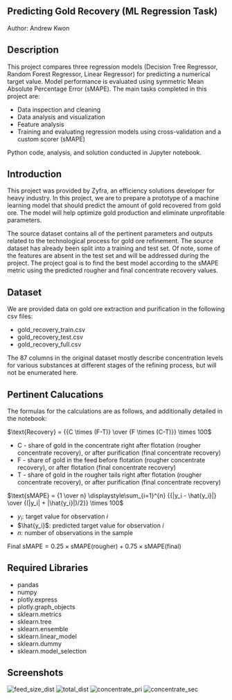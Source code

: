 ## Predicting Gold Recovery (ML Regression Task)
Author: Andrew Kwon

## Description
This project compares three regression models (Decision Tree Regressor, Random Forest Regressor, Linear Regressor) for predicting a numerical target value. Model performance is evaluated using symmetric Mean Absolute Percentage Error (sMAPE). The main tasks completed in this project are:
- Data inspection and cleaning
- Data analysis and visualization
- Feature analysis
- Training and evaluating regression models using cross-validation and a custom scorer (sMAPE)

Python code, analysis, and solution conducted in Jupyter notebook.

## Introduction
This project was provided by Zyfra, an efficiency solutions developer for heavy industry. In this project, we are to prepare a prototype of a machine learning model that should predict the amount of gold recovered from gold ore. The model will help optimize gold production and eliminate unprofitable parameters. 

The source dataset contains all of the pertinent parameters and outputs related to the technological process for gold ore refinement. The source dataset has already been split into a training and test set. Of note, some of the features are absent in the test set and will be addressed during the project. The project goal is to find the best model according to the sMAPE metric using the predicted rougher and final concentrate recovery values.

## Dataset
We are provided data on gold ore extraction and purification in the following csv files:
- gold_recovery_train.csv
- gold_recovery_test.csv
- gold_recovery_full.csv

The 87 columns in the original dataset mostly describe concentration levels for various substances at different stages of the refining process, but will not be enumerated here.

## Pertinent Calucations
The formulas for the calculations are as follows, and additionally detailed in the notebook:

$\text{Recovery} = {{C \times (F-T)} \over {F \times (C-T)}} \times 100$
- C - share of gold in the concentrate right after flotation (rougher concentrate recovery), or after purification (final concentrate recovery)
- F - share of gold in the feed before flotation (rougher concentrate recovery), or after flotation (final concentrate recovery)
- T - share of gold in the rougher tails right after flotation (rougher concentrate recovery), or after purification (final concentrate recovery)

$\text{sMAPE} = {1 \over n} \displaystyle\sum_{i=1}^{n} {{|y_i - \hat{y_i}|} \over {(|y_i| + |\hat{y_i}|)/2}} \times 100$
- $y_i$: target value for observation $i$
- $\hat{y_i}$: predicted target value for observation $i$
- $n$: number of observations in the sample

$\text{Final sMAPE} = 0.25 \times \text{sMAPE(rougher)} + 0.75 \times \text{sMAPE(final)}$

## Required Libraries
- pandas
- numpy
- plotly.express
- plotly.graph_objects
- sklearn.metrics
- sklearn.tree
- sklearn.ensemble
- sklearn.linear_model
- sklearn.dummy
- sklearn.model_selection

## Screenshots
![feed_size_dist](https://github.com/adkwn1/predict_gold_recovery/assets/119823114/6799b490-f238-4f01-a289-9a747ba5f667)
![total_dist](https://github.com/adkwn1/predict_gold_recovery/assets/119823114/d9ec4553-14f7-475d-b1e5-2051660467bd)
![concentrate_pri](https://github.com/adkwn1/predict_gold_recovery/assets/119823114/6fff90d7-9755-434a-b39a-169f924b6965)
![concentrate_sec](https://github.com/adkwn1/predict_gold_recovery/assets/119823114/058cfc4d-e93b-4225-adfe-66bc12625c7e)



